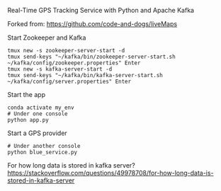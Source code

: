 Real-Time GPS Tracking Service with Python and Apache Kafka

Forked from: https://github.com/code-and-dogs/liveMaps

Start Zookeeper and Kafka
```
tmux new -s zookeeper-server-start -d
tmux send-keys "~/kafka/bin/zookeeper-server-start.sh ~/kafka/config/zookeeper.properties" Enter
tmux new -s kafka-server-start -d
tmux send-keys "~/kafka/bin/kafka-server-start.sh ~/kafka/config/server.properties" Enter
```

Start the app
```
conda activate my_env
# Under one console
python app.py
```

Start a GPS provider
```
# Under another console
python blue_service.py
```

For how long data is stored in kafka server? https://stackoverflow.com/questions/49978708/for-how-long-data-is-stored-in-kafka-server